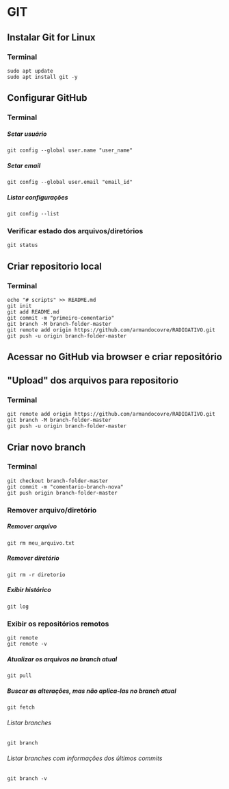 # GIT

## Instalar Git for Linux
### Terminal
	sudo apt update
	sudo apt install git -y

## Configurar GitHub
### Terminal
##### Setar usuário
	git config --global user.name "user_name"

##### Setar email
	git config --global user.email "email_id"

##### Listar configurações
	git config --list

### Verificar estado dos arquivos/diretórios
	git status

## Criar repositorio local
### Terminal
	echo "# scripts" >> README.md
	git init
	git add README.md
	git commit -m "primeiro-comentario"
	git branch -M branch-folder-master
	git remote add origin https://github.com/armandocovre/RADIOATIVO.git
	git push -u origin branch-folder-master


## Acessar no GitHub via browser e criar repositório


## "Upload" dos arquivos para repositorio
### Terminal
	git remote add origin https://github.com/armandocovre/RADIOATIVO.git
	git branch -M branch-folder-master
	git push -u origin branch-folder-master



## Criar novo branch
### Terminal
	git checkout branch-folder-master
	git commit -m "comentario-branch-nova"
	git push origin branch-folder-master


### Remover arquivo/diretório
##### Remover arquivo
	git rm meu_arquivo.txt

##### Remover diretório
	git rm -r diretorio


##### Exibir histórico
	git log

### Exibir os repositórios remotos
	git remote
	git remote -v

##### Atualizar os arquivos no branch atual
	git pull
	
##### Buscar as alterações, mas não aplica-las no branch atual
	git fetch


###### Listar branches
	git branch

###### Listar branches com informações dos últimos commits
	git branch -v